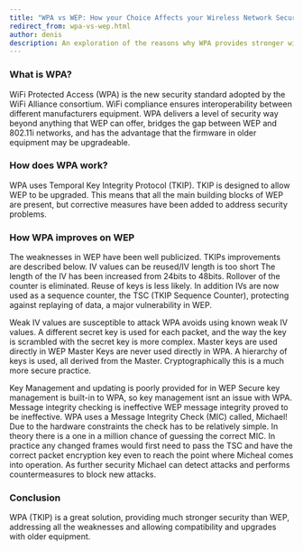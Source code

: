 ```yaml
---
title: "WPA vs WEP: How your Choice Affects your Wireless Network Security"
redirect_from: wpa-vs-wep.html
author: denis
description: An exploration of the reasons why WPA provides stronger wireless security than WEP in your wireless network.
---
```

<h3>What is WPA?</h3><p>WiFi Protected Access (WPA) is the new security standard adopted by the WiFi Alliance consortium. WiFi compliance ensures interoperability between different manufacturers equipment. WPA delivers a level of security way beyond anything that WEP can offer, bridges the gap between WEP and 802.11i networks, and has the advantage that the firmware in older equipment may be upgradeable.</p><h3>How does WPA work?</h3><p>WPA uses Temporal Key Integrity Protocol (TKIP). TKIP is designed to allow WEP to be upgraded. This means that all the main building blocks of WEP are present, but corrective measures have been added to address security problems.</p><h3>How WPA improves on WEP</h3><p>The weaknesses in WEP have been well publicized. TKIPs improvements are described below. IV values can be reused/IV length is too short The length of the IV has been increased from 24bits to 48bits. Rollover of the counter is eliminated. Reuse of keys is less likely. In addition IVs are now used as a sequence counter, the TSC (TKIP Sequence Counter), protecting against replaying of data, a major vulnerability in WEP.</p><p>Weak IV values are susceptible to attack WPA avoids using known weak IV values. A different secret key is used for each packet, and the way the key is scrambled with the secret key is more complex. Master keys are used directly in WEP Master Keys are never used directly in WPA. A hierarchy of keys is used, all derived from the Master. Cryptographically this is a much more secure practice.</p><p>Key Management and updating is poorly provided for in WEP Secure key management is built-in to WPA, so key management isnt an issue with WPA. Message integrity checking is ineffective WEP message integrity proved to be ineffective. WPA uses a Message Integrity Check (MIC) called, Michael! Due to the hardware constraints the check has to be relatively simple. In theory there is a one in a million chance of guessing the correct MIC. In practice any changed frames would first need to pass the TSC and have the correct packet encryption key even to reach the point where Micheal comes into operation. As further security Michael can detect attacks and performs countermeasures to block new attacks.</p><h3>Conclusion</h3><p>WPA (TKIP) is a great solution, providing much stronger security than WEP, addressing all the weaknesses and allowing compatibility and upgrades with older equipment.</p>